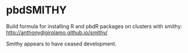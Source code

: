 pbdSMITHY
=========

Build formula for installing R and pbdR packages on clusters with smithy:
http://anthonydigirolamo.github.io/smithy/

Smithy appears to have ceased development.

